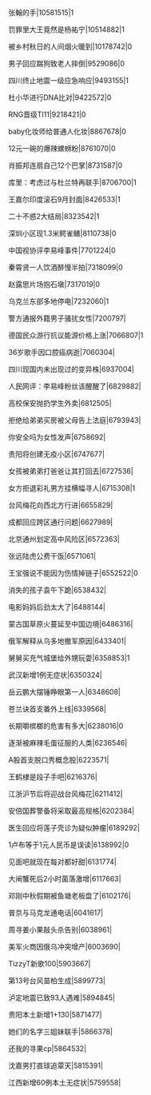 张翰的手|10581515|1

罚罪里大王竟然是杨祐宁|10514882|1

被乡村秋日的人间烟火暖到|10178742|0

男子回应踹狗致老人摔倒|9529086|0

四川终止地震一级应急响应|9493155|1

杜小华进行DNA比对|9422572|0

RNG晋级TI11|9218421|0

baby化妆师给普通人化妆|8867678|0

12元一碗的爆辣螺蛳粉|8761070|0

肖振邦连扇自己12个巴掌|8731587|0

库里：考虑过与杜兰特再联手|8706700|1

王嘉尔印度滚石9月封面|8426533|1

二十不惑2大结局|8323542|1

深圳小区现1.3米鳄雀鳝|8110738|0

中国视协评李易峰事件|7701224|0

秦霄贤一人饮酒醉慢半拍|7318099|0

赵露思片场抱石墩|7317019|0

乌克兰东部多地停电|7232060|1

警方通报外籍男子骚扰女性|7200797|

德国民众游行抗议能源价格上涨|7066807|1

36岁歌手因口腔癌病逝|7060304|

四川现国内未出现过的变异株|6937004|

人民网评：李易峰粉丝该醒醒了|6829882|

高校保安抛扔学生外卖|6812505|

拒绝给弟弟买房被父母告上法庭|6793943|

你安全吗为女性发声|6758692|

贵阳将创建无疫小区|6747677|

女孩被弟弟打爸爸让其打回去|6727536|

女方拒退彩礼男方挂横幅寻人|6715308|1

台风梅花向西北方行进|6655829|

成都回应跨区通行问题|6627989|

北京通州划定高中风险区|6572363|

张远陆虎公费干饭|6571061|

王宝强说不能因为伤情掉链子|6552522|0

消失的孩子袁午下跪|6538432|

电影妈妈后劲太大了|6488144|

蒙古国草原火蔓延至中国边境|6486316|

俄军解释从乌多地撤军原因|6433401|

舅舅买充气城堡给外甥玩耍|6358853|1

武汉新增1例无症状|6350324|

岳云鹏大摆锤睁眼第一人|6348608|

苍兰诀首支番外上线|6339568|

长期嚼槟榔的危害有多大|6238016|0

逐渐被麻辣毛蛋征服的人类|6236546|

A股首支脱口秀概念股|6223571|

王鹤棣是段子手吧|6216376|

江浙沪节后将迎战台风梅花|6211412|

安倍国葬警备将采取最高规格|6202384|

医生回应将莲子壳诊为疑似肿瘤|6189292|

1卢布等于1元人民币是误读|6138992|0

见面吧就现在每对都好甜|6131774|

大闸蟹死后2小时菌落激增|6117663|

邓刚中秋假期被鱼塘老板盘了|6102176|

普京与马克龙通电话|6041617|

周寻姜小果敲头杀告别|6038961|

美军火商因俄乌冲突增产|6003690|

TizzyT新歌100|5903667|

第13号台风苗柏生成|5899773|

泸定地震已致93人遇难|5894845|

贵阳本土新增1+130|5871477|

她们的名字三姐妹联手|5866378|

还我的寻果cp|5864532|

沈嘉男打直球追覃天|5815391|

江西新增60例本土无症状|5759558|

